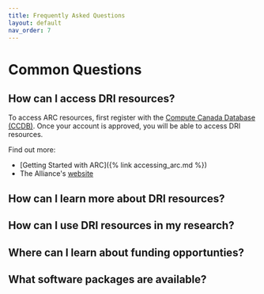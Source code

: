 ```yaml
---
title: Frequently Asked Questions  
layout: default 
nav_order: 7
---
```


# Common Questions

## How can I access DRI resources?
To access ARC resources, first register with the [Compute Canada Database (CCDB)](https://ccdb.alliancecan.ca/security/login). Once your account is approved, you will be able to access DRI resources. 

Find out more: 
* [Getting Started with ARC]({% link accessing_arc.md %})
* The Alliance's [website](https://alliancecan.ca/en/services/advanced-research-computing/account-management/apply-account) 

## How can I learn more about DRI resources? 

## How can I use DRI resources in my research? 

## Where can I learn about funding opportunties? 

## What software packages are available? 


